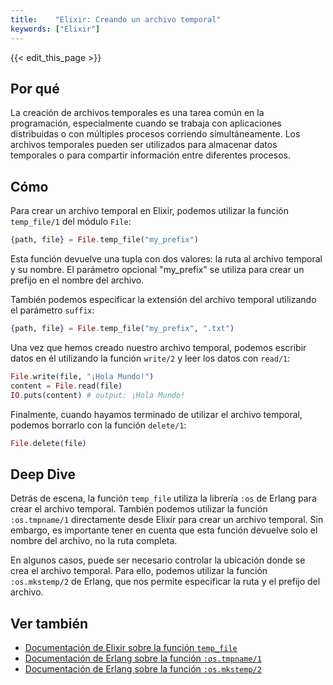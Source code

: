```yaml
---
title:    "Elixir: Creando un archivo temporal"
keywords: ["Elixir"]
---
```


{{< edit_this_page >}}

## Por qué
La creación de archivos temporales es una tarea común en la programación, especialmente cuando se trabaja con aplicaciones distribuidas o con múltiples procesos corriendo simultáneamente. Los archivos temporales pueden ser utilizados para almacenar datos temporales o para compartir información entre diferentes procesos.

## Cómo
Para crear un archivo temporal en Elixir, podemos utilizar la función `temp_file/1` del módulo `File`:

```Elixir
{path, file} = File.temp_file("my_prefix")
```

Esta función devuelve una tupla con dos valores: la ruta al archivo temporal y su nombre. El parámetro opcional "my_prefix" se utiliza para crear un prefijo en el nombre del archivo.

También podemos especificar la extensión del archivo temporal utilizando el parámetro `suffix`:

```Elixir
{path, file} = File.temp_file("my_prefix", ".txt")
```

Una vez que hemos creado nuestro archivo temporal, podemos escribir datos en él utilizando la función `write/2` y leer los datos con `read/1`:

```Elixir
File.write(file, "¡Hola Mundo!")
content = File.read(file)
IO.puts(content) # output: ¡Hola Mundo!
```

Finalmente, cuando hayamos terminado de utilizar el archivo temporal, podemos borrarlo con la función `delete/1`:

```Elixir
File.delete(file)
```

## Deep Dive
Detrás de escena, la función `temp_file` utiliza la librería `:os` de Erlang para crear el archivo temporal. También podemos utilizar la función `:os.tmpname/1` directamente desde Elixir para crear un archivo temporal. Sin embargo, es importante tener en cuenta que esta función devuelve solo el nombre del archivo, no la ruta completa.

En algunos casos, puede ser necesario controlar la ubicación donde se crea el archivo temporal. Para ello, podemos utilizar la función `:os.mkstemp/2` de Erlang, que nos permite especificar la ruta y el prefijo del archivo.

## Ver también
- [Documentación de Elixir sobre la función `temp_file`](https://hexdocs.pm/elixir/File.html#temp_file/1)
- [Documentación de Erlang sobre la función `:os.tmpname/1`](http://erlang.org/doc/man/os.html#tmpname-1)
- [Documentación de Erlang sobre la función `:os.mkstemp/2`](http://erlang.org/doc/man/os.html#mkstemp-2)